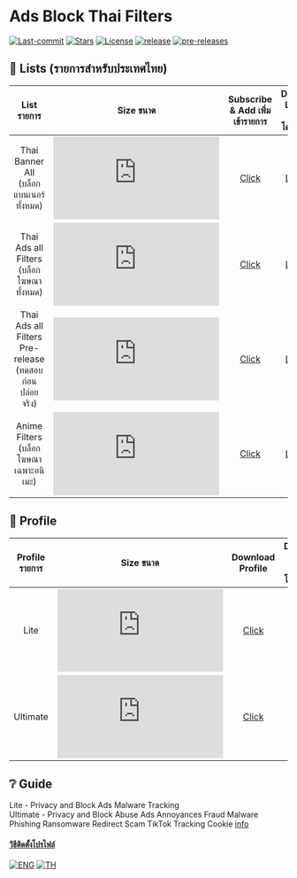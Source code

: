 # Ads Block Thai Filters
[![Last-commit](https://img.shields.io/github/last-commit/Faelayis/AdBlock-Thai-Filters?style=flat-square)](https://github.com/Faelayis/AdBlock-Thai-Filters/commits/master)
[![Stars](https://img.shields.io/github/stars/Faelayis/AdBlock-Thai-Filters?style=flat-square)](https://github.com/Faelayis/AdBlock-Thai-Filters/stargazers)
[![License](https://img.shields.io/github/license/Faelayis/AdBlock-Thai-Filters?style=flat-square)](https://github.com/Faelayis/AdBlock-Thai-Filters/blob/master/LICENSE)
[![release](https://img.shields.io/github/v/release/Faelayis/AdBlock-Thai-Filters?style=flat-square)](https://github.com/Faelayis/AdBlock-Thai-Filters/releases)
[![pre-releases](https://img.shields.io/github/v/release/Faelayis/AdBlock-Thai-Filters?include_prereleases&label=pre-releases&style=flat-square)](https://github.com/Faelayis/AdBlock-Thai-Filters/releases)

## :page_facing_up: Lists (รายการสำหรับประเทศไทย)
List รายการ | Size ขนาด | Subscribe & Add เพิ่มเข้ารายการ | Direct Link ลิงก์โดยตรง
|:---------:|:-------:|:-------:|:--------:
Thai Banner All (บล็อกแบนเนอร์ทั้งหมด) | ![][Filter_Banner_Size_all] | [Click][Filter_Banner_Subscribe_all] | [Link][Direct_Banner_all] |
Thai Ads all Filters (บล็อกโฆษณาทั้งหมด) | ![][Filter_Size_all] | [Click][Filter_Subscribe_all] | [Link][Direct_all] |
Thai Ads all Filters Pre-release (ทดสอบก่อนปล่อยจริง) | ![][Filter Size_Prerelease] | [Click][Filter_Subscribe_Prerelease] | [Link][Direct_Prerelease] 
Anime Filters (บล็อกโฆษณาเฉพาะอนิเมะ) | ![][Filter_Size_Anime] | [Click][Filter_Subscribe_Anime] | [Link][Direct_Anime] |

[Filter_Banner_Subscribe_all]: https://subscribe.adblockplus.org/?location=https://raw.githubusercontent.com/Faelayis/adblock-thai-filters/master/banner-all.txt&title=AdsBlockThaiBannerAll
[Direct_Banner_all]: https://raw.githubusercontent.com/Faelayis/AdBlock-Thai-Filters/master/banner-all.txt
[Filter_Banner_Size_all]: https://img.shields.io/github/size/Faelayis/AdBlock-Thai-Filters/banner-all.txt?style=flat-square
[Tag_Banner_all]: https://img.shields.io/github/v/release/Faelayis/AdBlock-Thai-Filters?label=&style=for-the-badge

[Filter_Subscribe_all]: https://subscribe.adblockplus.org/?location=https://raw.githubusercontent.com/Faelayis/adblock-thai-filters/master/filters.txt&title=AdsBlockThaiFilters
[Direct_all]: https://raw.githubusercontent.com/Faelayis/AdBlock-Thai-Filters/master/filters.txt
[Filter_Size_all]: https://img.shields.io/github/size/Faelayis/AdBlock-Thai-Filters/filters.txt?style=flat-square
[Tag_all]: https://img.shields.io/github/v/release/Faelayis/AdBlock-Thai-Filters?label=&style=for-the-badge

[Filter_Subscribe_Anime]: https://subscribe.adblockplus.org/?location=https://raw.githubusercontent.com/Faelayis/adblock-thai-filters/master/anime.txt&title=AdsBlockThaiAnimeFilters
[Direct_Anime]: https://raw.githubusercontent.com/Faelayis/AdBlock-Thai-Filters/master/anime.txt
[Filter_Size_Anime]: https://img.shields.io/github/size/Faelayis/AdBlock-Thai-Filters/anime.txt?style=flat-square
[Tag_Anime]: https://img.shields.io/github/v/tag/Faelayis/AdBlock-Thai-Filters?label=%20Patch&style=for-the-badge

[Filter_Subscribe_Prerelease]: https://subscribe.adblockplus.org/?location=https://raw.githubusercontent.com/Faelayis/adblock-thai-filters/master/filters-pre-release.txt&title=AdsBlockThaiAnimeFilters
[Direct_Prerelease]: https://raw.githubusercontent.com/Faelayis/AdBlock-Thai-Filters/master/filters-pre-release.txt
[Filter Size_Prerelease]: https://img.shields.io/github/size/Faelayis/AdBlock-Thai-Filters/filters-pre-release.txt?style=flat-square
[Tag_Prerelease]: https://img.shields.io/github/v/release/Faelayis/AdBlock-Thai-Filters?include_prereleases&label=&style=for-the-badge

## :page_facing_up: Profile

Profile รายการ | Size ขนาด | Download Profile | Direct Link ลิงก์โดยตรง | Extension | Memory footprint
|:---------:|:-------:|:-------:|:--------:|:--------:|:--------:|
Lite | ![][Profile_Size_Lite] | [Click][Profile_Download_Lite] | [Raw][Profile_Direct_Lite] | [uBlock Origin][uBlock_Origin_link_Lite] | 38652K +
Ultimate | ![][Profile_Size_Ultimate] | [Click][Profile_Download_Ultimate] | [Raw][Profile_Direct_Ultimate] | [uBlock Origin][uBlock_Origin_link_Ultimate] | 59356K +

[Profile_Size_Lite]: https://img.shields.io/github/size/Faelayis/AdBlock-Thai-Filters/Profile/uBlock%2520Origin/Lite.txt?style=flat-square
[Profile_Download_Lite]: https://minhaskamal.github.io/DownGit/#/home?url=https://github.com/Faelayis/AdBlock-Thai-Filters/blob/master/Profile/uBlock%20Origin/Lite.txt
[Profile_Direct_Lite]: https://raw.githubusercontent.com/Faelayis/AdBlock-Thai-Filters/master/Profile/uBlock%20Origin/Lite.txt
[uBlock_Origin_link_Lite]: https://chrome.google.com/webstore/detail/ublock-origin/cjpalhdlnbpafiamejdnhcphjbkeiagm

[Profile_Size_Ultimate]: https://img.shields.io/github/size/Faelayis/AdBlock-Thai-Filters/Profile/uBlock%2520Origin/Ultimate.txt?style=flat-square
[Profile_Download_Ultimate]: https://minhaskamal.github.io/DownGit/#/home?url=https://github.com/Faelayis/AdBlock-Thai-Filters/blob/master/Profile/uBlock%20Origin/Ultimate.txt
[Profile_Direct_Ultimate]: https://raw.githubusercontent.com/Faelayis/AdBlock-Thai-Filters/master/Profile/uBlock%20Origin/Ultimate.txt
[uBlock_Origin_link_Ultimate]: https://chrome.google.com/webstore/detail/ublock-origin/cjpalhdlnbpafiamejdnhcphjbkeiagm

## ❔ Guide
Lite - Privacy and Block Ads Malware Tracking<br>
Ultimate - Privacy and Block Abuse Ads Annoyances Fraud Malware Phishing Ransomware Redirect Scam TikTok Tracking Cookie [info](https://github.com/blocklistproject/Lists#main-lists)<br>

#### [วิธีติดตั้งโปรไฟล์](https://github.com/Faelayis/AdBlock-Thai-Filters/wiki/import-Profile)<br>

[![ENG](https://img.shields.io/badge/language-ENG-blue?style=flat-square)](https://github.com/Faelayis/AdBlock-Thai-Filters/wiki/Filters-%5BENG%5D)
[![TH](https://img.shields.io/badge/language-TH-red?style=flat-square)](https://github.com/Faelayis/AdBlock-Thai-Filters/wiki/Filters-%5BTH%5D)
